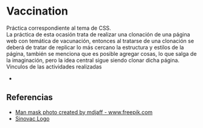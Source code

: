 <h1>Vaccination</h1>
<p>
Práctica correspondiente al tema de CSS.<br>
  La práctica de esta ocasión trata de realizar una clonación de una página web con temática de vacunación, entonces al tratarse de una clonación se deberá de tratar de replicar lo más cercano la estructura y estilos de la página, también se menciona que es posible agregar cosas, lo que salga de la imaginación, pero la idea central sigue siendo clonar dicha página.
</p<
  
<h2>Vinculos de las actividades realizadas</h2>

<ul>
  
  <li></li>
  
  </ul>


<h2>Referencias</h2>
<ul>
  
  <li><a href='https://www.freepik.com/photos/man-mask'>Man mask photo created by mdjaff - www.freepik.com</a></li>
  <li><a href='https://upload.wikimedia.org/wikipedia/commons/8/85/Sinovac_logo.svg'>Sinovac Logo</a></li>
  </ul>
